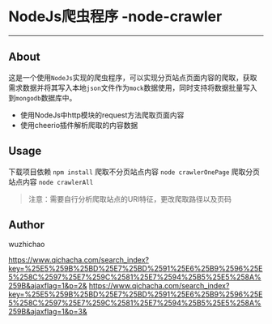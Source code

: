# NodeJs爬虫程序 -node-crawler 
---
## About
这是一个使用`NodeJs`实现的爬虫程序，可以实现分页站点页面内容的爬取，获取需求数据并将其写入本地`json`文件作为`mock`数据使用，同时支持将数据批量写入到`mongodb`数据库中。
* 使用NodeJs中http模块的request方法爬取页面内容
* 使用cheerio插件解析爬取的内容数据

## Usage
下载项目依赖
`npm install`
爬取不分页站点内容
`node crawlerOnePage`
爬取分页站点内容
`node crawlerAll`

> 注意：需要自行分析爬取站点的URl特征，更改爬取路径以及页码

## Author
wuzhichao


https://www.qichacha.com/search_index?key=%25E5%259B%25BD%25E7%25BD%2591%25E6%25B9%2596%25E5%258C%2597%25E7%259C%2581%25E7%2594%25B5%25E5%258A%259B&ajaxflag=1&p=2&
https://www.qichacha.com/search_index?key=%25E5%259B%25BD%25E7%25BD%2591%25E6%25B9%2596%25E5%258C%2597%25E7%259C%2581%25E7%2594%25B5%25E5%258A%259B&ajaxflag=1&p=3&